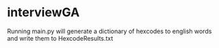 # interviewGA

Running main.py will generate a dictionary of hexcodes to english words and write them to HexcodeResults.txt
